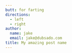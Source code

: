 ```yaml
---
butt: for farting
directions:
  - left
  - right
author:
  name: jake
  email: jake@dubsado.com
title: My amazing post name
---
```

